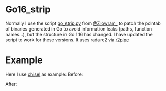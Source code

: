 # Go16_strip
Normally I use the script [go_strip.py](https://github.com/zlowram/re-go-tooling/blob/master/r2/go_strip.py) from [@Zlowram_](https://twitter.com/Zlowram_) to patch the pclntab of binaries generated in Go to avoid information leaks (paths, function names...), but the structure in Go 1.16 has changed. I have updated the script to work for these versions. It uses radare2 via [r2pipe](https://github.com/radareorg/radare2-r2pipe)

# Example
Here I use [chisel](https://github.com/jpillora/chisel) as example:
Before:

After:
